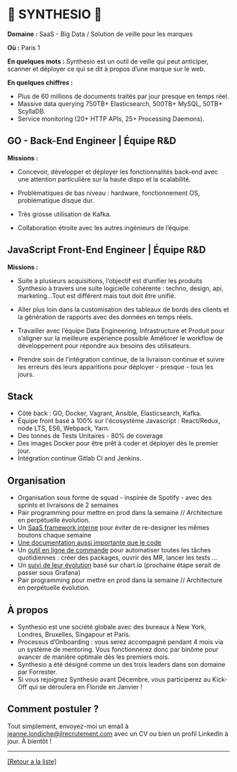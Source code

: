 # 📡 SYNTHESIO 📡

**Domaine :** SaaS - Big Data / Solution de veille pour les marques

**Où :** Paris 1

**En quelques mots :** Synthesio est un outil de veille qui peut anticiper, scanner et déployer ce qui se dit à propos d’une marque sur le web.

**En quelques chiffres :**

* Plus de 60 millions de documents traités par jour presque en temps réel.
* Massive data querying 750TB+ Elasticsearch, 500TB+ MySQL, 50TB+ ScyllaDB.
* Service monitoring (20+ HTTP APIs, 25+ Processing Daemons).

## GO - Back-End Engineer | Équipe R&D

**Missions :**

* Concevoir, développer et déployer les fonctionnalités back-end avec une attention particulière sur la haute dispo et la scalabilité.

* Problématiques de bas niveau : hardware, fonctionnement OS, problématique disque dur.

* Très grosse utilisation de Kafka.

* Collaboration étroite avec les autres ingénieurs de l’équipe.

## JavaScript Front-End Engineer | Équipe R&D

**Missions :**

* Suite à plusieurs acquisitions, l’objectif est d’unifier les produits Synthesio à travers une suite logicielle cohérente : techno, design, api, marketing...Tout est différent mais tout doit être unifié.

* Aller plus loin dans la customisation des tableaux de bords des clients et la génération de rapports avec des données en temps réels.

* Travailler avec l’équipe Data Engineering, Infrastructure et Produit pour s’aligner sur la meilleure expérience possible
Améliorer le workflow de développement pour répondre aux besoins des utilisateurs.

* Prendre soin de l’intégration continue, de la livraison continue et suivre les erreurs dès leurs apparitions pour déployer - presque - tous les jours.

## Stack

* Côté back : GO, Docker, Vagrant, Ansible, Elasticsearch, Kafka.
* Équipe front basé à 100% sur l'écosystème Javascript : React/Redux, node LTS, ES6, Webpack, Yarn.
* Des tonnes de Tests Unitaires - 80% de coverage
* Des images Docker pour être prêt à coder et déployer dès le premier jour.
* Intégration continue Gitlab CI and Jenkins.


## Organisation

* Organisation sous forme de squad - inspirée de Spotify - avec des sprints et livraisons de 2 semaines
* Pair programming pour mettre en prod dans la semaine // Architecture en perpétuelle évolution.
* Un <a href="https://drive.google.com/file/d/0B2lq1kFAThDGeU11U0JkSnpjXzg/view">SaaS framework interne</a> pour éviter de re-designer les mêmes boutons chaque semaine
* <a href="https://drive.google.com/file/d/0B2lq1kFAThDGblpVcWRjdkt0ZWM/view">Une documentation aussi importante que le code</a>
* Un <a href="https://drive.google.com/file/d/0B2lq1kFAThDGN2Frd0NGR0RaTG8/view">outil en ligne de commande</a> pour automatiser toutes les tâches quotidiennes : créer des packages, ouvrir des MR, lancer les tests ...
* Un <a href="https://drive.google.com/file/d/0B2lq1kFAThDGOS1ZUTJibVEwak0/view">suivi de leur évolution</a> basé sur chart.io (prochaine étape serait de passer sous Grafana)
* Pair programming pour mettre en prod dans la semaine // Architecture en perpétuelle évolution.

## À propos

* Synthesio est une société globale avec des bureaux à New York, Londres, Bruxelles, Singapour et Paris.
* Processus d’Onboarding : vous serez accompagné pendant 4 mois via un système de mentoring. Vous fonctionnerez donc par binôme pour avancer de manière optimale dès les premiers mois.
* Synthesio a été désigné comme un des trois leaders dans son domaine par Forrester.
* Si vous rejoignez Synthesio avant Décembre, vous participerez au Kick-Off qui se déroulera en Floride en Janvier !

## Comment postuler ?

Tout simplement, envoyez-moi un email à jeanne.londiche@jlrecrutement.com avec un CV ou bien un profil LinkedIn à jour. À bientôt ! 

----
<a href="https://github.com/jlondiche/job-board-php/blob/master/00README.md">[Retour a la liste]</a>
